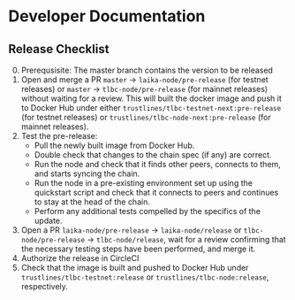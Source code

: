 # Developer Documentation

## Release Checklist

0. Prerequsisite: The master branch contains the version to be
   released
1. Open and merge a PR `master` -> `laika-node/pre-release` (for
   testnet releases) or `master` -> `tlbc-node/pre-release` (for
   mainnet releases) without waiting for a review. This will built
   the docker image and push it to Docker Hub under either
   `trustlines/tlbc-testnet-next:pre-release` (for testnet
   releases) or `trustlines/tlbc-node-next:pre-release` (for mainnet
   releases).
2. Test the pre-release:
   - Pull the newly built image from Docker Hub.
   - Double check that changes to the chain spec (if any) are
     correct.
   - Run the node and check that it finds other peers, connects to
     them, and starts syncing the chain.
   - Run the node in a pre-existing environment set up using the
     quickstart script and check that it connects to peers and
     continues to stay at the head of the chain.
   - Perform any additional tests compelled by the specifics of the
     update.
3. Open a PR `laika-node/pre-release` -> `laika-node/release` or
   `tlbc-node/pre-release` -> `tlbc-node/release`, wait for a review
   confirming that the necessary testing steps have been performed,
   and merge it.
4. Authorize the release in CircleCI
5. Check that the image is built and pushed to Docker Hub under
   `trustlines/tlbc-testnet:release` or
   `trustlines/tlbc-node:release`, respectively.
